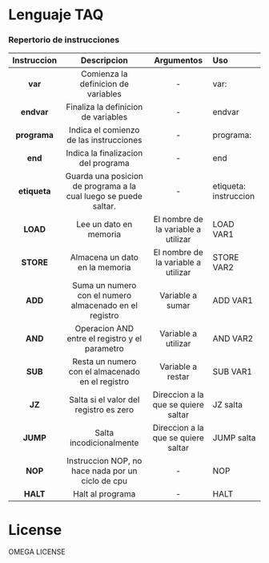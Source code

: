 # Lenguaje TAQ

### Repertorio de instrucciones
| Instruccion |                      Descripcion                       |              Argumentos             | Uso          |
|:-----------:|:------------------------------------------------------:|:-----------------------------------:|:-------------|
| **var**     | Comienza la definicion de variables                    | -                                   | var:         |
| **endvar**  | Finaliza la definicion de variables                    | -                                   | endvar       |
| **programa**| Indica el comienzo de las instrucciones                | -                                   | programa:    |
| **end**     | Indica la finalizacion del programa                    | -                                   | end          |
| **etiqueta**| Guarda una posicion de programa a la cual luego se puede saltar.| -                           | etiqueta: instruccion |
| **LOAD**    | Lee un dato en memoria                                 | El nombre de la variable a utilizar | LOAD VAR1    |
| **STORE**   | Almacena un dato en la memoria                         | El nombre de la variable a utilizar | STORE VAR2   |
| **ADD**     | Suma un numero con el numero almacenado en el registro | Variable a sumar                    | ADD VAR1     |
| **AND**     | Operacion AND entre el registro y el parametro         | Variable a utilizar                 | AND VAR2     |
| **SUB**     | Resta un numero con el almacenado en el registro       | Variable a restar                   | SUB VAR1     |
| **JZ**      | Salta si el valor del registro es zero                 | Direccion a la que se quiere saltar | JZ salta     |
| **JUMP**    | Salta incodicionalmente                                | Direccion a la que se quiere saltar | JUMP salta   |
| **NOP**     | Instruccion NOP, no hace nada por un ciclo de cpu      | -                                   | NOP          |
| **HALT**    | Halt al programa                                       | -                                   | HALT         |

# License
OMEGA LICENSE
